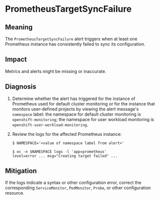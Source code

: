 # PrometheusTargetSyncFailure

## Meaning

The `PrometheusTargetSyncFailure` alert triggers when at least one
Prometheus instance has consistently failed to sync its configuration.

## Impact

Metrics and alerts might be missing or inaccurate.

## Diagnosis

1. Determine whether the alert has triggered for the instance of Prometheus used
for default cluster monitoring or for the instance that monitors user-defined
projects by viewing the alert message's `namespace` label: the namespace for
default cluster monitoring is `openshift-monitoring`; the namespace for user
workload monitoring is `openshift-user-workload-monitoring`.

1. Review the logs for the affected Prometheus instance:

    ```console
    $ NAMESPACE='<value of namespace label from alert>'

    $ oc -n $NAMESPACE logs -l 'app=prometheus'
    level=error ... msg="Creating target failed" ...
    ```

## Mitigation

If the logs indicate a syntax or other configuration error, correct the
corresponding `ServiceMonitor`, `PodMonitor`, `Probe`, or other configuration
resource.
